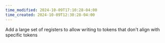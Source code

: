 ```yaml
---
time_modified: 2024-10-09T17:10:28-04:00
time_created: 2024-10-09T12:30:28-04:00
---
```



Add a large set of registers to allow writing to tokens that don't align with specific tokens